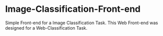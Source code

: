 # Image-Classification-Front-end
Simple Front-end for a Image Classification Task. This Web Front-end was designed for a Web-Classification Task. 
